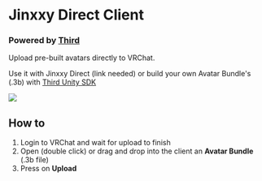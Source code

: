 # Jinxxy Direct Client
### Powered by [Third](https://third3d.com)

Upload pre-built avatars directly to VRChat.

Use it with Jinxxy Direct (link needed) or build your own Avatar Bundle's (.3b) with [Third Unity SDK](https://github.com/third3d/unity-sdk)

![](assets/screen.png)

## How to
1. Login to VRChat and wait for upload to finish
2. Open (double click) or drag and drop into the client an **Avatar Bundle** (.3b file)
3. Press on **Upload**
